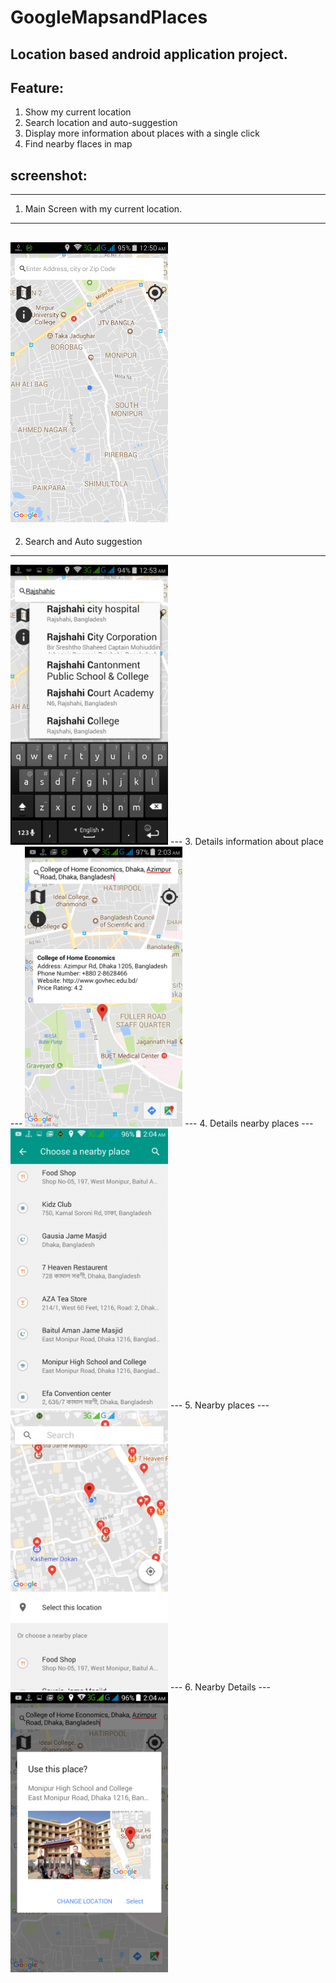 # GoogleMapsandPlaces
## Location based android application project. 
## Feature:
  1. Show my current location
  2. Search location and auto-suggestion
  3. Display more information about places with a single click
  4. Find nearby flaces in map

## screenshot:
---
1. Main Screen with my current location.
---
![](photo/1.main%20scrin.png)
---
2. Search and Auto suggestion
---
<img src="photo/2search&suggassion.png" width="252" height="448">
---
3. Details information about place
---
<img src="photo/3.placeDetails.png" width="252" height="448">
---
4. Details nearby places
---
<img src="photo/4.details_nearby_place.png" width="252" height="448">
---
5. Nearby places
---
<img src="photo/5.nearby_place.png" width="252" height="448">
---
6. Nearby Details
---
<img src="photo/6.nearby_details.png" width="252" height="448">

